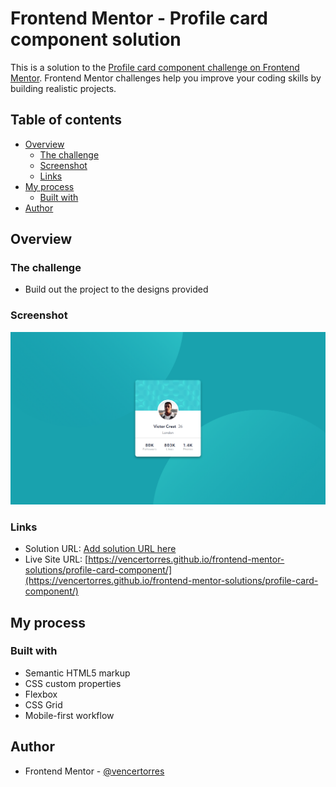 # Frontend Mentor - Profile card component solution

This is a solution to the [Profile card component challenge on Frontend Mentor](https://www.frontendmentor.io/challenges/profile-card-component-cfArpWshJ). Frontend Mentor challenges help you improve your coding skills by building realistic projects.

## Table of contents

- [Overview](#overview)
  - [The challenge](#the-challenge)
  - [Screenshot](#screenshot)
  - [Links](#links)
- [My process](#my-process)
  - [Built with](#built-with)
- [Author](#author)

## Overview

### The challenge

- Build out the project to the designs provided

### Screenshot

![](screenshot.png)

### Links

- Solution URL: [Add solution URL here](https://your-solution-url.com)
- Live Site URL: [https://vencertorres.github.io/frontend-mentor-solutions/profile-card-component/](https://vencertorres.github.io/frontend-mentor-solutions/profile-card-component/)

## My process

### Built with

- Semantic HTML5 markup
- CSS custom properties
- Flexbox
- CSS Grid
- Mobile-first workflow

## Author

- Frontend Mentor - [@vencertorres](https://www.frontendmentor.io/profile/vencertorres)
